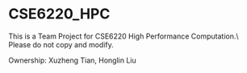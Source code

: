 # CSE6220_HPC

This is a Team Project for CSE6220 High Performance Computation.\\
Please do not copy and modify.

Ownership: Xuzheng Tian, Honglin Liu


